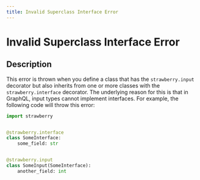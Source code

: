 ```yaml
---
title: Invalid Superclass Interface Error
---
```


# Invalid Superclass Interface Error

## Description

This error is thrown when you define a class that has the `strawberry.input`
decorator but also inherits from one or more classes with the
`strawberry.interface` decorator. The underlying reason for this is that in
GraphQL, input types cannot implement interfaces. For example, the following
code will throw this error:

```python
import strawberry


@strawberry.interface
class SomeInterface:
    some_field: str


@strawberry.input
class SomeInput(SomeInterface):
    another_field: int
```
